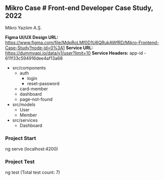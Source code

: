 ## Mikro Case # Front-end Developer Case Study, 2022

Mikro Yazılım A.Ş.


**Figma UI/UX Design URL:** https://www.figma.com/file/MdpRoLMf0D1U6QRukAWfRD/Mikro-Frontend-Case-Study?node-id=0%3A1
**Service URL:** https://dummyapi.io/data/v1/user?limit=10
**Service Headers:** app-id - 611f33c594916dee4af13a68

* src/components
  * auth
    * login
    * reset-password
  * card-member
  * dashboard
  * page-not-found
* src/models
  * User
  * Member
* src/services
  * Dashboard  


### Project Start
ng serve (localhost:4200)

### Project Test
ng test (Total test count: 7)
